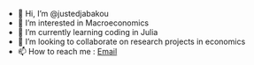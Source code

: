 - 👋 Hi, I’m @justedjabakou
- 👀 I’m interested in Macroeconomics
- 🌱 I’m currently learning coding in Julia
- 💞️ I’m looking to collaborate on research projects in economics
- 📫 How to reach me : [Email](mailto:justedjabakou@gmail.com )

<!---
justedjabakou/justedjabakou is a ✨ special ✨ repository because its `README.md` (this file) appears on your GitHub profile.
You can click the Preview link to take a look at your changes.
--->
